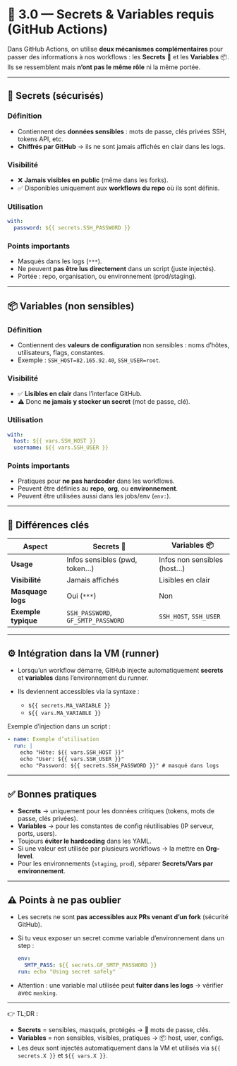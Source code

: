 # 📑 3.0 — Secrets & Variables requis (GitHub Actions)

Dans GitHub Actions, on utilise **deux mécanismes complémentaires** pour passer des informations à nos workflows : les **Secrets** 🔑 et les **Variables** 📦.
Ils se ressemblent mais **n’ont pas le même rôle** ni la même portée.

---

## 🔑 Secrets (sécurisés)

### Définition

* Contiennent des **données sensibles** : mots de passe, clés privées SSH, tokens API, etc.
* **Chiffrés par GitHub** → ils ne sont jamais affichés en clair dans les logs.

### Visibilité

* ❌ **Jamais visibles en public** (même dans les forks).
* ✅ Disponibles uniquement aux **workflows du repo** où ils sont définis.

### Utilisation

```yaml
with:
  password: ${{ secrets.SSH_PASSWORD }}
```

### Points importants

* Masqués dans les logs (`***`).
* Ne peuvent **pas être lus directement** dans un script (juste injectés).
* Portée : repo, organisation, ou environnement (prod/staging).

---

## 📦 Variables (non sensibles)

### Définition

* Contiennent des **valeurs de configuration** non sensibles : noms d’hôtes, utilisateurs, flags, constantes.
* Exemple : `SSH_HOST=82.165.92.40`, `SSH_USER=root`.

### Visibilité

* ✅ **Lisibles en clair** dans l’interface GitHub.
* ⚠️ Donc **ne jamais y stocker un secret** (mot de passe, clé).

### Utilisation

```yaml
with:
  host: ${{ vars.SSH_HOST }}
  username: ${{ vars.SSH_USER }}
```

### Points importants

* Pratiques pour **ne pas hardcoder** dans les workflows.
* Peuvent être définies au **repo**, **org**, ou **environnement**.
* Peuvent être utilisées aussi dans les jobs/env (`env:`).

---

## 🧩 Différences clés

| Aspect              | **Secrets** 🔑                     | **Variables** 📦            |
| ------------------- | ---------------------------------- | --------------------------- |
| **Usage**           | Infos sensibles (pwd, token…)      | Infos non sensibles (host…) |
| **Visibilité**      | Jamais affichés                    | Lisibles en clair           |
| **Masquage logs**   | Oui (`***`)                        | Non                         |
| **Exemple typique** | `SSH_PASSWORD`, `GF_SMTP_PASSWORD` | `SSH_HOST`, `SSH_USER`      |

---

## ⚙️ Intégration dans la VM (runner)

* Lorsqu’un workflow démarre, GitHub injecte automatiquement **secrets** et **variables** dans l’environnement du runner.
* Ils deviennent accessibles via la syntaxe :

    * `${{ secrets.MA_VARIABLE }}`
    * `${{ vars.MA_VARIABLE }}`

Exemple d’injection dans un script :

```yaml
- name: Exemple d’utilisation
  run: |
    echo "Hôte: ${{ vars.SSH_HOST }}"
    echo "User: ${{ vars.SSH_USER }}"
    echo "Password: ${{ secrets.SSH_PASSWORD }}" # masqué dans logs
```

---

## ✅ Bonnes pratiques

* **Secrets** → uniquement pour les données critiques (tokens, mots de passe, clés privées).
* **Variables** → pour les constantes de config réutilisables (IP serveur, ports, users).
* Toujours **éviter le hardcoding** dans les YAML.
* Si une valeur est utilisée par plusieurs workflows → la mettre en **Org-level**.
* Pour les environnements (`staging`, `prod`), séparer **Secrets/Vars par environnement**.

---

## ⚠️ Points à ne pas oublier

* Les secrets ne sont **pas accessibles aux PRs venant d’un fork** (sécurité GitHub).
* Si tu veux exposer un secret comme variable d’environnement dans un step :

  ```yaml
  env:
    SMTP_PASS: ${{ secrets.GF_SMTP_PASSWORD }}
  run: echo "Using secret safely"
  ```
* Attention : une variable mal utilisée peut **fuiter dans les logs** → vérifier avec `masking`.

---

👉 TL;DR :

* **Secrets** = sensibles, masqués, protégés → 🔑 mots de passe, clés.
* **Variables** = non sensibles, visibles, pratiques → 📦 host, user, configs.
* Les deux sont injectés automatiquement dans la VM et utilisés via `${{ secrets.X }}` et `${{ vars.X }}`.

